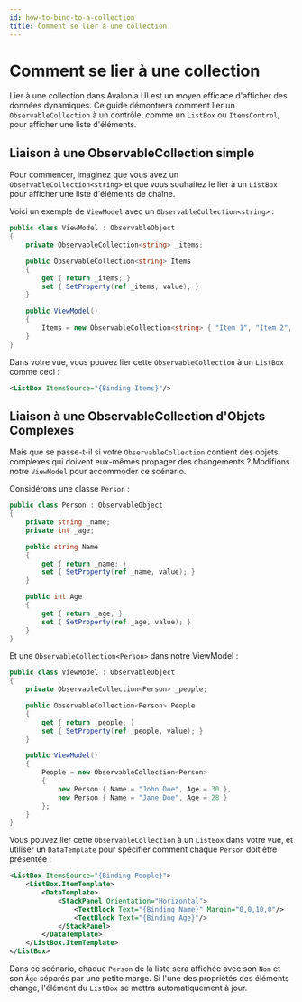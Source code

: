 ```yaml
---
id: how-to-bind-to-a-collection
title: Comment se lier à une collection
---
```



# Comment se lier à une collection

Lier à une collection dans Avalonia UI est un moyen efficace d'afficher des données dynamiques. Ce guide démontrera comment lier un `ObservableCollection` à un contrôle, comme un `ListBox` ou `ItemsControl`, pour afficher une liste d'éléments.

## Liaison à une ObservableCollection simple

Pour commencer, imaginez que vous avez un `ObservableCollection<string>` et que vous souhaitez le lier à un `ListBox` pour afficher une liste d'éléments de chaîne.

Voici un exemple de `ViewModel` avec un `ObservableCollection<string>` :

```csharp 
public class ViewModel : ObservableObject
{
    private ObservableCollection<string> _items;

    public ObservableCollection<string> Items
    {
        get { return _items; }
        set { SetProperty(ref _items, value); }
    }

    public ViewModel()
    {
        Items = new ObservableCollection<string> { "Item 1", "Item 2", "Item 3" };
    }
}
```

Dans votre vue, vous pouvez lier cette `ObservableCollection` à un `ListBox` comme ceci :

```xml
<ListBox ItemsSource="{Binding Items}"/>
```

## Liaison à une ObservableCollection d'Objets Complexes

Mais que se passe-t-il si votre `ObservableCollection` contient des objets complexes qui doivent eux-mêmes propager des changements ? Modifions notre `ViewModel` pour accommoder ce scénario.

Considérons une classe `Person` :

```csharp
public class Person : ObservableObject
{
    private string _name;
    private int _age;

    public string Name
    {
        get { return _name; }
        set { SetProperty(ref _name, value); }
    }

    public int Age
    {
        get { return _age; }
        set { SetProperty(ref _age, value); }
    }
}
```

Et une `ObservableCollection<Person>` dans notre ViewModel :

```csharp
public class ViewModel : ObservableObject
{
    private ObservableCollection<Person> _people;

    public ObservableCollection<Person> People
    {
        get { return _people; }
        set { SetProperty(ref _people, value); }
    }

    public ViewModel()
    {
        People = new ObservableCollection<Person> 
        {
            new Person { Name = "John Doe", Age = 30 },
            new Person { Name = "Jane Doe", Age = 28 }
        };
    }
}
```

Vous pouvez lier cette `ObservableCollection` à un `ListBox` dans votre vue, et utiliser un `DataTemplate` pour spécifier comment chaque `Person` doit être présentée :

```xml
<ListBox ItemsSource="{Binding People}">
    <ListBox.ItemTemplate>
        <DataTemplate>
            <StackPanel Orientation="Horizontal">
                <TextBlock Text="{Binding Name}" Margin="0,0,10,0"/>
                <TextBlock Text="{Binding Age}"/>
            </StackPanel>
        </DataTemplate>
    </ListBox.ItemTemplate>
</ListBox>
```

Dans ce scénario, chaque `Person` de la liste sera affichée avec son `Nom` et son `Âge` séparés par une petite marge. Si l'une des propriétés des éléments change, l'élément du `ListBox` se mettra automatiquement à jour.
